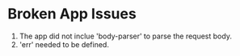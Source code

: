 # Broken App Issues
1. The app did not inclue 'body-parser' to parse the request body.
2. 'err' needed to be defined.